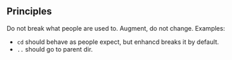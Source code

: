 
## Principles

Do not break what people are used to. Augment, do not change. Examples:

* `cd` should behave as people expect, but enhancd breaks it by default.
* `..` should go to parent dir.

